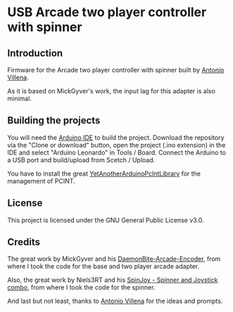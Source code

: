 # USB Arcade two player controller with spinner
## Introduction
Firmware for the Arcade two player controller with spinner built by [Antonio Villena](https://www.antoniovillena.es/).

As it is based on MickGyver's work, the input lag for this adapter is also minimal.

## Building the projects
You will need the [Arduino IDE](https://www.arduino.cc/en/Main/Software) to build the project. Download the repository via the "Clone or download" button, open the project (.ino extension) in the IDE and select "Arduino Leonardo" in Tools / Board. Connect the Arduino to a USB port and build/upload from Scetch / Upload.

You have to install the great [YetAnotherArduinoPcIntLibrary](https://github.com/paulo-raca/YetAnotherArduinoPcIntLibrary) for the management of PCINT.

## License
This project is licensed under the GNU General Public License v3.0.

## Credits
The great work by MickGyver and his [DaemonBite-Arcade-Encoder](https://github.com/MickGyver/DaemonBite-Arcade-Encoder), from where I took the code for the base and two player arcade adapter.

Also, the great work by Niels3RT and his [SpinJoy - Spinner and Joystick combo](https://github.com/Niels3RT/SpinJoy), from where I took the code for the spinner.

And last but not least, thanks to [Antonio Villena](https://www.antoniovillena.es/) for the ideas and prompts.

